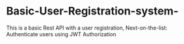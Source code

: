 # Basic-User-Registration-system-

This is a basic Rest API with a user registration,
Next-on-the-list: Authenticate users using JWT Authorization 
